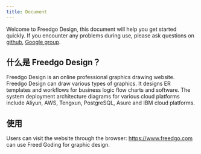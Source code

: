 ```yaml
---
title: Document
---
```


Welcome to Freedgo Design, this document will help you get started quickly. If you encounter any problems during use, please ask questions on [github](https://github.com/csy2013/freedgo/issues), [Google group](https://groups.google.com/group/freedgo).

## 什么是 Freedgo Design？

Freedgo Design is an online professional graphics drawing website. Freedgo Design can draw various types of graphics. It designs ER templates and workflows for business logic flow charts and software. The system deployment architecture diagrams for various cloud platforms include Aliyun, AWS, Tengxun, PostgreSQL, Asure and IBM cloud platforms.



## 使用

Users can visit the website through the browser: https://www.freedgo.com can use Freed Goding for graphic design.

